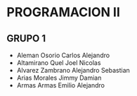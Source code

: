 # PROGRAMACION II

## GRUPO 1

- Aleman Osorio Carlos Alejandro
- Altamirano Quel Joel Nicolas
- Alvarez Zambrano Alejandro Sebastian
- Arias Morales Jimmy Damian
- Armas Armas Emilio Alejandro
